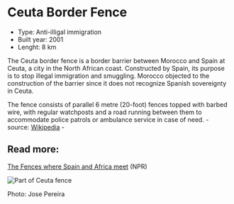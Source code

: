 <!--
West Longitude: -5.5
North Latitude: 36
East Longitude: -5.2
South Latitude: 35.75
-->

# Ceuta Border Fence

* Type: Anti-illigal immigration
* Built year: 2001
* Lenght: 8 km

The Ceuta border fence is a border barrier between Morocco and Spain at Ceuta, a city in the North African coast. Constructed by Spain, its purpose is to stop illegal immigration and smuggling. Morocco objected to the construction of the barrier since it does not recognize Spanish sovereignty in Ceuta.

The fence consists of parallel 6 metre (20-foot) fences topped with barbed wire, with regular watchposts and a road running between them to accommodate police patrols or ambulance service in case of need. - source: [Wikipedia](https://en.wikipedia.org/wiki/Ceuta_border_fence) -

## Read more:
[The Fences where Spain and Africa meet](http://www.npr.org/sections/parallels/2015/04/16/393577925/the-fences-where-spain-and-africa-meet) (NPR)

![Part of Ceuta fence](http://c1.staticflickr.com/5/4117/4944984771_1d85d2bfac_b.jpg)

Photo: Jose Pereira

